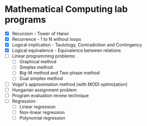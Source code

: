# Mathematical Computing lab programs

- [x] Recursion - Tower of Hanoi
- [x] Recurrence - 1 to N without loops
- [x] Logical implication - Tautology, Contradiction and Contingency
- [x] Logical equivalence - Equivalence between relations
- [ ] Linear programming problems:
    - [ ] Graphical method
    - [ ] Simplex method
    - [ ] Big-M method and Two-phase method
    - [ ] Dual simplex method
- [ ] Vogel's approximation method (with MODI optimization)
- [ ] Hungarian assignment problem
- [ ] Program evaluation review technique
- [ ] Regression:
    - [ ] Linear regression
    - [ ] Non-linear regression
    - [ ] Polynomial regression